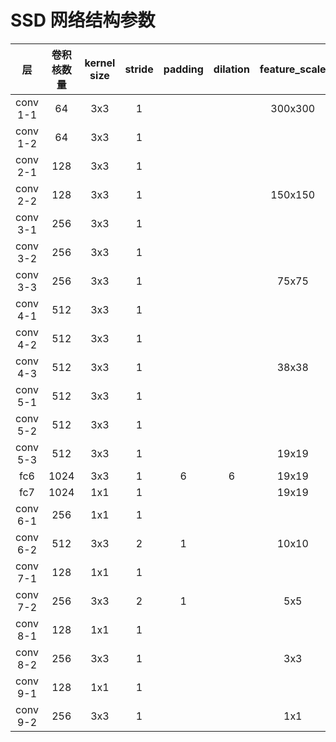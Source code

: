 # SSD 网络结构参数

|   层   |卷积核数量|kernel size|stride|padding|dilation|feature_scale|bbox number |
| :---:  |  :---: |   :---:   |:---: | :---: | :---:  |    :---:    |    :---:   |
|conv 1-1| 64     |3x3        |1     |       |        |300x300      |            |
|conv 1-2| 64     |3x3        |1     |       |        |             |            |
|conv 2-1| 128    |3x3        |1     |       |        |             |            |
|conv 2-2| 128    |3x3        |1     |       |        |150x150      |            |
|conv 3-1| 256    |3x3        |1     |       |        |             |            |
|conv 3-2| 256    |3x3        |1     |       |        |             |            |
|conv 3-3| 256    |3x3        |1     |       |        |75x75        |            |
|conv 4-1| 512    |3x3        |1     |       |        |             |            |
|conv 4-2| 512    |3x3        |1     |       |        |             |            |
|conv 4-3| 512    |3x3        |1     |       |        |38x38        |38x38x4=5776|
|conv 5-1| 512    |3x3        |1     |       |        |             |            |
|conv 5-2| 512    |3x3        |1     |       |        |             |            |
|conv 5-3| 512    |3x3        |1     |       |        |19x19        |            |
|   fc6  | 1024   |3x3        |1     |6      |6       |19x19        |            |
|   fc7  | 1024   |1x1        |1     |       |        |19x19        |19x19x6=2166|
|conv 6-1| 256    |1x1        |1     |       |        |             |            |
|conv 6-2| 512    |3x3        |2     |1      |        |10x10        |10x10x6=600 |
|conv 7-1| 128    |1x1        |1     |       |        |             |            |
|conv 7-2| 256    |3x3        |2     |1      |        |5x5          |5x5x6=150   |
|conv 8-1| 128    |1x1        |1     |       |        |             |            |
|conv 8-2| 256    |3x3        |1     |       |        |3x3          |3x3x4=36    |
|conv 9-1| 128    |1x1        |1     |       |        |             |            |
|conv 9-2| 256    |3x3        |1     |       |        |1x1          |1x1x4       |
